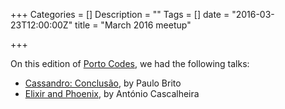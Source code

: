 +++
Categories = []
Description = ""
Tags = []
date = "2016-03-23T12:00:00Z"
title = "March 2016 meetup"

+++

On this edition of [Porto Codes](http://www.meetup.com/portocodes/events/227739316/), we had the following talks:

*  [Cassandro: Conclusão](TDK), by Paulo Brito 
*  [Elixir and Phoenix](TDK), by António Cascalheira
